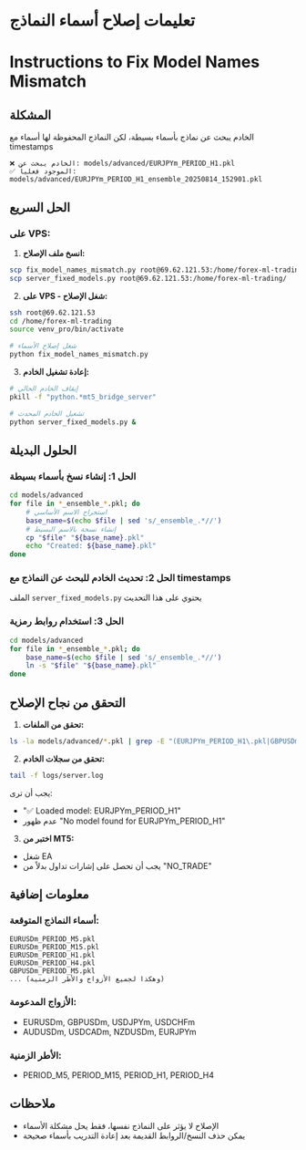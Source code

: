 # تعليمات إصلاح أسماء النماذج
# Instructions to Fix Model Names Mismatch

## المشكلة
الخادم يبحث عن نماذج بأسماء بسيطة، لكن النماذج المحفوظة لها أسماء مع timestamps

```
❌ الخادم يبحث عن: models/advanced/EURJPYm_PERIOD_H1.pkl
✅ الموجود فعلياً: models/advanced/EURJPYm_PERIOD_H1_ensemble_20250814_152901.pkl
```

## الحل السريع

### على VPS:

1. **انسخ ملف الإصلاح:**
```bash
scp fix_model_names_mismatch.py root@69.62.121.53:/home/forex-ml-trading/
scp server_fixed_models.py root@69.62.121.53:/home/forex-ml-trading/
```

2. **على VPS - شغل الإصلاح:**
```bash
ssh root@69.62.121.53
cd /home/forex-ml-trading
source venv_pro/bin/activate

# شغل إصلاح الأسماء
python fix_model_names_mismatch.py
```

3. **إعادة تشغيل الخادم:**
```bash
# إيقاف الخادم الحالي
pkill -f "python.*mt5_bridge_server"

# تشغيل الخادم المحدث
python server_fixed_models.py &
```

## الحلول البديلة

### الحل 1: إنشاء نسخ بأسماء بسيطة
```bash
cd models/advanced
for file in *_ensemble_*.pkl; do
    # استخراج الاسم الأساسي
    base_name=$(echo $file | sed 's/_ensemble_.*//')
    # إنشاء نسخة بالاسم البسيط
    cp "$file" "${base_name}.pkl"
    echo "Created: ${base_name}.pkl"
done
```

### الحل 2: تحديث الخادم للبحث عن النماذج مع timestamps
الملف `server_fixed_models.py` يحتوي على هذا التحديث

### الحل 3: استخدام روابط رمزية
```bash
cd models/advanced
for file in *_ensemble_*.pkl; do
    base_name=$(echo $file | sed 's/_ensemble_.*//')
    ln -s "$file" "${base_name}.pkl"
done
```

## التحقق من نجاح الإصلاح

1. **تحقق من الملفات:**
```bash
ls -la models/advanced/*.pkl | grep -E "(EURJPYm_PERIOD_H1\.pkl|GBPUSDm_PERIOD_M5\.pkl)"
```

2. **تحقق من سجلات الخادم:**
```bash
tail -f logs/server.log
```

يجب أن ترى:
- "✅ Loaded model: EURJPYm_PERIOD_H1"
- عدم ظهور "No model found for EURJPYm_PERIOD_H1"

3. **اختبر من MT5:**
- شغل EA
- يجب أن تحصل على إشارات تداول بدلاً من "NO_TRADE"

## معلومات إضافية

### أسماء النماذج المتوقعة:
```
EURUSDm_PERIOD_M5.pkl
EURUSDm_PERIOD_M15.pkl
EURUSDm_PERIOD_H1.pkl
EURUSDm_PERIOD_H4.pkl
GBPUSDm_PERIOD_M5.pkl
... (وهكذا لجميع الأزواج والأطر الزمنية)
```

### الأزواج المدعومة:
- EURUSDm, GBPUSDm, USDJPYm, USDCHFm
- AUDUSDm, USDCADm, NZDUSDm, EURJPYm

### الأطر الزمنية:
- PERIOD_M5, PERIOD_M15, PERIOD_H1, PERIOD_H4

## ملاحظات
- الإصلاح لا يؤثر على النماذج نفسها، فقط يحل مشكلة الأسماء
- يمكن حذف النسخ/الروابط القديمة بعد إعادة التدريب بأسماء صحيحة